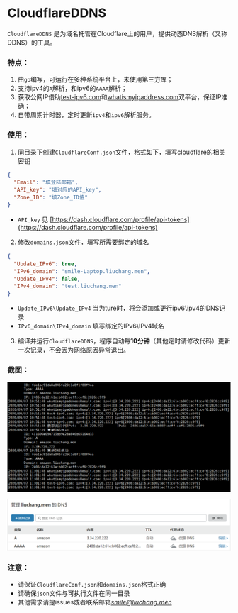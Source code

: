 # CloudflareDDNS
`CloudflareDDNS` 是为域名托管在Cloudflare上的用户，提供动态DNS解析（又称DDNS）的工具。

### 特点：
1. 由`go`编写，可运行在多种系统平台上，未使用第三方库；
2. 支持ipv4的`A`解析，和ipv6的`AAAA`解析；
3. 获取公网IP借助[test-ipv6.com](test-ipv6.com)和[whatismyipaddress.com](whatismyipaddress.com)双平台，保证IP准确；
4. 自带周期计时器，定时更新`ipv4`和`ipv6`解析服务。

### 使用：
1. 同目录下创建`CloudflareConf.json`文件，格式如下，填写cloudflare的相关密钥
```json
{
  "Email": "填登陆邮箱",
  "API_key": "填对应的API_key", 
  "Zone_ID": "填Zone_ID值"
}
```
* `API_key` 见 [https://dash.cloudflare.com/profile/api-tokens](https://dash.cloudflare.com/profile/api-tokens)

2. 修改`domains.json`文件，填写所需要绑定的域名
```json
{
  "Update_IPv6": true, 
  "IPv6_domain": "smile-Laptop.liuchang.men", 
  "Update_IPv4": false, 
  "IPv4_domain": "test.liuchang.men" 
}
```
* `Update_IPv6\Update_IPv4` 当为ture时，将会添加或更行ipv6\ipv4的DNS记录
* `IPv6_domain\IPv4_domain` 填写绑定的IPv6\IPv4域名

3. 编译并运行`CloudflareDDNS`，程序自动每**10分钟**（其他定时请修改代码）更新一次记录，不会因为网络原因异常退出。

### 截图：
![](example.png)

![](example2.png)

### 注意：
* 请保证`CloudflareConf.json`和`domains.json`格式正确
* 请确保`json`文件与可执行文件在同一目录
* 其他需求请提issues或者联系邮箱*smile@liuchang.men*
